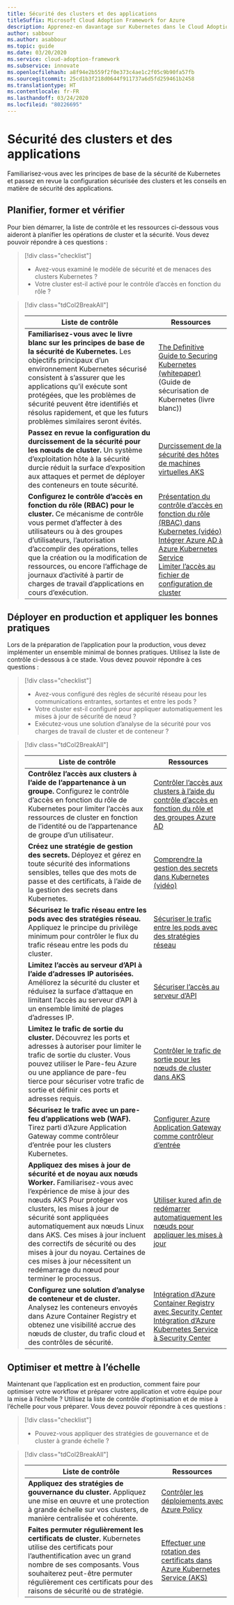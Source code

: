 ```yaml
---
title: Sécurité des clusters et des applications
titleSuffix: Microsoft Cloud Adoption Framework for Azure
description: Apprenez-en davantage sur Kubernetes dans le Cloud Adoption Framework pour la sécurité des clusters et des applications.
author: sabbour
ms.author: asabbour
ms.topic: guide
ms.date: 03/20/2020
ms.service: cloud-adoption-framework
ms.subservice: innovate
ms.openlocfilehash: a8f94e2b559f2f0e373c4ae1c2f05c9b90fa57fb
ms.sourcegitcommit: 25cd1b3f218d0644f911737a6d5fd259461b2458
ms.translationtype: HT
ms.contentlocale: fr-FR
ms.lasthandoff: 03/24/2020
ms.locfileid: "80226695"
---
```

# <a name="cluster-and-application-security"></a>Sécurité des clusters et des applications

Familiarisez-vous avec les principes de base de la sécurité de Kubernetes et passez en revue la configuration sécurisée des clusters et les conseils en matière de sécurité des applications.

## <a name="plan-train-and-proof"></a>Planifier, former et vérifier

Pour bien démarrer, la liste de contrôle et les ressources ci-dessous vous aideront à planifier les opérations de cluster et la sécurité. Vous devez pouvoir répondre à ces questions :

> [!div class="checklist"]
>
> - Avez-vous examiné le modèle de sécurité et de menaces des clusters Kubernetes ?
> - Votre cluster est-il activé pour le contrôle d’accès en fonction du rôle ?

<!-- markdownlint-disable MD033 -->

> [!div class="tdCol2BreakAll"]
>
> | Liste de contrôle  | Ressources |
> |------------------------------------------------------------------|-----------------------------------------------------------------|
> | **Familiarisez-vous avec le livre blanc sur les principes de base de la sécurité de Kubernetes.** Les objectifs principaux d’un environnement Kubernetes sécurisé consistent à s’assurer que les applications qu’il exécute sont protégées, que les problèmes de sécurité peuvent être identifiés et résolus rapidement, et que les futurs problèmes similaires seront évités. | [The Definitive Guide to Securing Kubernetes (whitepaper)](https://clouddamcdnprodep.azureedge.net/gdc/gdc8LXmoZ/original) (Guide de sécurisation de Kubernetes (livre blanc))     |
> | **Passez en revue la configuration du durcissement de la sécurité pour les nœuds de cluster.** Un système d’exploitation hôte à la sécurité durcie réduit la surface d’exposition aux attaques et permet de déployer des conteneurs en toute sécurité. | [Durcissement de la sécurité des hôtes de machines virtuelles AKS](https://docs.microsoft.com/azure/aks/security-hardened-vm-host-image)     |
> | **Configurez le contrôle d’accès en fonction du rôle (RBAC) pour le cluster.** Ce mécanisme de contrôle vous permet d’affecter à des utilisateurs ou à des groupes d’utilisateurs, l’autorisation d’accomplir des opérations, telles que la création ou la modification de ressources, ou encore l’affichage de journaux d’activité à partir de charges de travail d’applications en cours d’exécution. | [Présentation du contrôle d’accès en fonction du rôle (RBAC) dans Kubernetes (vidéo)](https://www.youtube.com/watch?v=G3R24JSlGjY&list=PLLasX02E8BPCrIhFrc_ZiINhbRkYMKdPT&index=12) <br/> [Intégrer Azure AD à Azure Kubernetes Service](https://docs.microsoft.com/azure/aks/azure-ad-integration) <br/> [Limiter l’accès au fichier de configuration de cluster](https://docs.microsoft.com/azure/aks/control-kubeconfig-access)   |

## <a name="deploy-to-production-and-apply-best-practices"></a>Déployer en production et appliquer les bonnes pratiques

Lors de la préparation de l’application pour la production, vous devez implémenter un ensemble minimal de bonnes pratiques. Utilisez la liste de contrôle ci-dessous à ce stade. Vous devez pouvoir répondre à ces questions :

> [!div class="checklist"]
>
> - Avez-vous configuré des règles de sécurité réseau pour les communications entrantes, sortantes et entre les pods ?
> - Votre cluster est-il configuré pour appliquer automatiquement les mises à jour de sécurité de nœud ?
> - Exécutez-vous une solution d’analyse de la sécurité pour vos charges de travail de cluster et de conteneur ?

<!-- markdownlint-disable MD033 -->

> [!div class="tdCol2BreakAll"]
>
> | Liste de contrôle  | Ressources |
> |------------------------------------------------------------------|-----------------------------------------------------------------|
> | **Contrôlez l’accès aux clusters à l’aide de l’appartenance à un groupe.** Configurez le contrôle d’accès en fonction du rôle de Kubernetes pour limiter l’accès aux ressources de cluster en fonction de l’identité ou de l’appartenance de groupe d’un utilisateur. | [Contrôler l’accès aux clusters à l’aide du contrôle d’accès en fonction du rôle et des groupes Azure AD](https://docs.microsoft.com/azure/aks/azure-ad-rbac)    |
> | **Créez une stratégie de gestion des secrets.** Déployez et gérez en toute sécurité des informations sensibles, telles que des mots de passe et des certificats, à l’aide de la gestion des secrets dans Kubernetes. | [Comprendre la gestion des secrets dans Kubernetes (vidéo)](https://www.youtube.com/watch?v=KmhM33j5WYk&list=PLLasX02E8BPCrIhFrc_ZiINhbRkYMKdPT&index=10) |
> | **Sécurisez le trafic réseau entre les pods avec des stratégies réseau.** Appliquez le principe du privilège minimum pour contrôler le flux du trafic réseau entre les pods du cluster. | [Sécuriser le trafic entre les pods avec des stratégies réseau](https://docs.microsoft.com/azure/aks/use-network-policies) |
> | **Limitez l’accès au serveur d’API à l’aide d’adresses IP autorisées.** Améliorez la sécurité du cluster et réduisez la surface d’attaque en limitant l’accès au serveur d’API à un ensemble limité de plages d’adresses IP. | [Sécuriser l’accès au serveur d’API](https://docs.microsoft.com/azure/aks/api-server-authorized-ip-ranges) |
> | **Limitez le trafic de sortie du cluster.** Découvrez les ports et adresses à autoriser pour limiter le trafic de sortie du cluster. Vous pouvez utiliser le Pare-feu Azure ou une appliance de pare-feu tierce pour sécuriser votre trafic de sortie et définir ces ports et adresses requis. | [Contrôler le trafic de sortie pour les nœuds de cluster dans AKS](https://docs.microsoft.com/azure/aks/limit-egress-traffic) |
> | **Sécurisez le trafic avec un pare-feu d’applications web (WAF).** Tirez parti d’Azure Application Gateway comme contrôleur d’entrée pour les clusters Kubernetes.  | [Configurer Azure Application Gateway comme contrôleur d’entrée](https://docs.microsoft.com/azure/application-gateway/ingress-controller-overview)    |
> | **Appliquez des mises à jour de sécurité et de noyau aux nœuds Worker.** Familiarisez-vous avec l’expérience de mise à jour des nœuds AKS Pour protéger vos clusters, les mises à jour de sécurité sont appliquées automatiquement aux nœuds Linux dans AKS. Ces mises à jour incluent des correctifs de sécurité ou des mises à jour du noyau. Certaines de ces mises à jour nécessitent un redémarrage du nœud pour terminer le processus. | [Utiliser kured afin de redémarrer automatiquement les nœuds pour appliquer les mises à jour](https://docs.microsoft.com/azure/aks/node-updates-kured) |
> | **Configurez une solution d’analyse de conteneur et de cluster.** Analysez les conteneurs envoyés dans Azure Container Registry et obtenez une visibilité accrue des nœuds de cluster, du trafic cloud et des contrôles de sécurité. | [Intégration d’Azure Container Registry avec Security Center](https://docs.microsoft.com/azure/security-center/azure-container-registry-integration) <br/> [Intégration d’Azure Kubernetes Service à Security Center](https://docs.microsoft.com/azure/security-center/azure-kubernetes-service-integration)  |

## <a name="optimize-and-scale"></a>Optimiser et mettre à l’échelle

Maintenant que l’application est en production, comment faire pour optimiser votre workflow et préparer votre application et votre équipe pour la mise à l’échelle ? Utilisez la liste de contrôle d’optimisation et de mise à l’échelle pour vous préparer. Vous devez pouvoir répondre à ces questions :

> [!div class="checklist"]
>
> - Pouvez-vous appliquer des stratégies de gouvernance et de cluster à grande échelle ?

<!-- markdownlint-disable MD033 -->

> [!div class="tdCol2BreakAll"]
>
> | Liste de contrôle  | Ressources |
> |------------------------------------------------------------------|-----------------------------------------------------------------|
> | **Appliquez des stratégies de gouvernance du cluster.** Appliquez une mise en œuvre et une protection à grande échelle sur vos clusters, de manière centralisée et cohérente. | [Contrôler les déploiements avec Azure Policy](https://docs.microsoft.com/azure/governance/policy/concepts/rego-for-aks)    |
> | **Faites permuter régulièrement les certificats de cluster.** Kubernetes utilise des certificats pour l’authentification avec un grand nombre de ses composants. Vous souhaiterez peut-être permuter régulièrement ces certificats pour des raisons de sécurité ou de stratégie. | [Effectuer une rotation des certificats dans Azure Kubernetes Service (AKS)](https://docs.microsoft.com/azure/aks/certificate-rotation)    |
